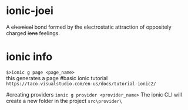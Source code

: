 # ionic-joei
A ~~chemical~~ bond formed by the electrostatic attraction of oppositely charged ~~ions~~ feelings.

# ionic info
`$>ionic g page <page_name>`  
this generates a page
#basic ionic tutorial 
`https://taco.visualstudio.com/en-us/docs/tutorial-ionic2/`


#creating providers
`ionic g provider <provider_name>`
The ionic CLI will create a new folder in the project ```src\provider\```  
